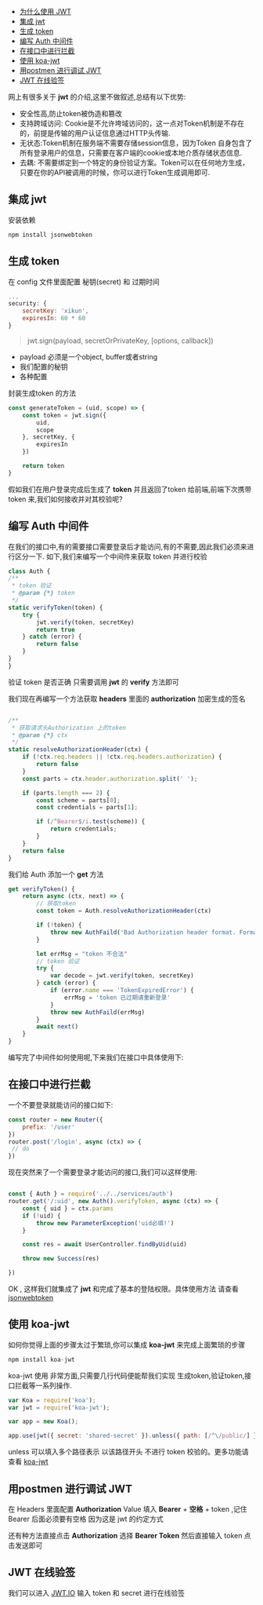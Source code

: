 
<!-- TOC -->

- [为什么使用 JWT<!-- TOC -->](#为什么使用-jwt---toc---)
- [集成 jwt](#集成-jwt)
- [生成 token](#生成-token)
- [编写 Auth 中间件](#编写-auth-中间件)
- [在接口中进行拦截](#在接口中进行拦截)
- [使用 koa-jwt](#使用-koa-jwt)
- [用postmen 进行调试 JWT](#用postmen-进行调试-jwt)
- [JWT 在线验签](#jwt-在线验签)

<!-- /TOC -->

网上有很多关于 **jwt** 的介绍,这里不做叙述,总结有以下优势:
- 安全性高,防止token被伪造和篡改
- 支持跨域访问: Cookie是不允许垮域访问的，这一点对Token机制是不存在的，前提是传输的用户认证信息通过HTTP头传输.
- 无状态:Token机制在服务端不需要存储session信息，因为Token 自身包含了所有登录用户的信息，只需要在客户端的cookie或本地介质存储状态信息.
- 去耦: 不需要绑定到一个特定的身份验证方案。Token可以在任何地方生成，只要在你的API被调用的时候，你可以进行Token生成调用即可.

## 集成 jwt

安装依赖

```js
npm install jsonwebtoken
```

## 生成 token

在 config 文件里面配置 秘钥(secret) 和 过期时间

```js
...
security: {
    secretKey: 'xikun',
    expiresIn: 60 * 60
}
```

> jwt.sign(payload, secretOrPrivateKey, [options, callback])

- payload 必须是一个object, buffer或者string
- 我们配置的秘钥
- 各种配置

封装生成token 的方法

```js
const generateToken = (uid, scope) => {
    const token = jwt.sign({
        uid,
        scope
    }, secretKey, {
        expiresIn
    })

    return token
}
```

假如我们在用户登录完成后生成了 **token** 并且返回了token 给前端,前端下次携带 token 来,我们如何接收并对其校验呢?

## 编写 Auth 中间件

在我们的接口中,有的需要接口需要登录后才能访问,有的不需要,因此我们必须来进行区分一下. 如下,我们来编写一个中间件来获取 token 并进行校验

```js
class Auth {
/**
 * token 验证
 * @param {*} token 
 */
static verifyToken(token) {
    try {
        jwt.verify(token, secretKey)
        return true
    } catch (error) {
        return false
    }
}
}
```

验证 token 是否正确 只需要调用 **jwt** 的 **verify** 方法即可

我们现在再编写一个方法获取 **headers** 里面的 **authorization** 加密生成的签名

```js

/**
 * 获取请求头Authorization 上的token
 * @param {*} ctx 
 */
static resolveAuthorizationHeader(ctx) {
    if (!ctx.req.headers || !ctx.req.headers.authorization) {
        return false
    }
    const parts = ctx.header.authorization.split(' ');

    if (parts.length === 2) {
        const scheme = parts[0];
        const credentials = parts[1];

        if (/^Bearer$/i.test(scheme)) {
            return credentials;
        }
    }
    return false
}

```

我们给 Auth 添加一个 **get** 方法

```js
get verifyToken() {
    return async (ctx, next) => {
        // 获取token
        const token = Auth.resolveAuthorizationHeader(ctx)

        if (!token) {
            throw new AuthFaild('Bad Authorization header format. Format is "Authorization: Bearer <token>"')
        }

        let errMsg = "token 不合法"
        // token 验证
        try {
            var decode = jwt.verify(token, secretKey)
        } catch (error) {
            if (error.name === 'TokenExpiredError') {
                errMsg = 'token 已过期请重新登录'
            }
            throw new AuthFaild(errMsg)
        }
        await next()
    }
}

```

编写完了中间件如何使用呢,下来我们在接口中具体使用下:

## 在接口中进行拦截

一个不要登录就能访问的接口如下:

```js
const router = new Router({
    prefix: '/user'
})
router.post('/login', async (ctx) => {
 // do
})
```

现在突然来了一个需要登录才能访问的接口,我们可以这样使用:

```js

const { Auth } = require('../../services/auth')
router.get('/:uid', new Auth().verifyToken, async (ctx) => {
    const { uid } = ctx.params
    if (!uid) {
        throw new ParameterException('uid必填!')
    }

    const res = await UserController.findByUid(uid)

    throw new Success(res)

})

```

OK , 这样我们就集成了 **jwt** 和完成了基本的登陆权限。具体使用方法 请查看 [jsonwebtoken](https://github.com/slava-lu/koa-jwt-auth)

## 使用 koa-jwt

如何你觉得上面的步骤太过于繁琐,你可以集成 **koa-jwt** 来完成上面繁琐的步骤

```js
npm install koa-jwt
```
koa-jwt 使用 非常方面,只需要几行代码便能帮我们实现 生成token,验证token,接口拦截等一系列操作.

```js
var Koa = require('koa');
var jwt = require('koa-jwt');

var app = new Koa();

app.use(jwt({ secret: 'shared-secret' }).unless({ path: [/^\/public/] }));

```
unless 可以填入多个路径表示 以该路径开头 不进行 token 校验的。更多功能请查看 [koa-jwt](https://github.com/koajs/jwt)

## 用postmen 进行调试 JWT

在 Headers 里面配置 **Authorization** Value 填入 **Bearer** + **空格** + token ,记住 Bearer 后面必须要有空格 因为这是 jwt 的约定方式

还有种方法直接点击 **Authorization** 选择 **Bearer Token** 然后直接输入 token 点击发送即可

## JWT 在线验签

我们可以进入 [JWT.IO](https://jwt.io/) 输入 token 和 secret 进行在线验签

